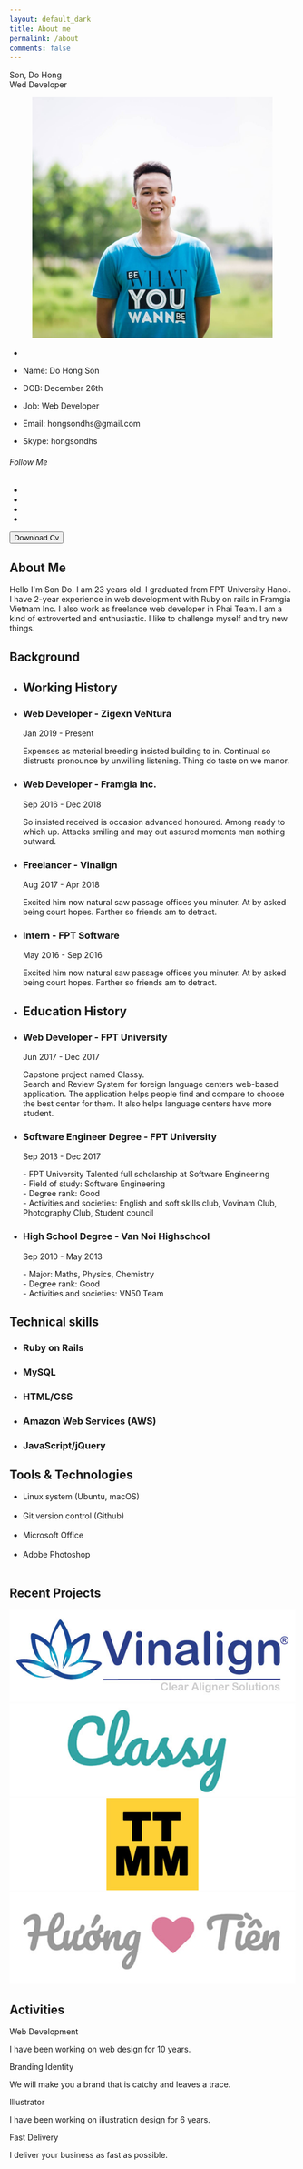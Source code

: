 ```yaml
---
layout: default_dark
title: About me
permalink: /about
comments: false
---
```


<div class="row justify-content-between about-me">
  <div class="col-lg-3 col-md-4 col-sm-12 order-md-12">
    <div class="sticky-top sticky-top-20">
      <div class="profile">
        <div class="profile-name">
          <span class="name">Son, Do Hong</span><br>
          <span class="job">Wed Developer</span>
        </div>
        <figure class="profile-image">
            <img src="images/profile.jpg" alt="">
        </figure>
        <ul class="profile-information">
            <li></li>
            <li><p><span>Name:</span> Do Hong Son</p></li>
            <li><p><span>DOB:</span> December 26th</p></li>
            <li><p><span>Job:</span> Web Developer</p></li>
            <li><p><span>Email:</span> hongsondhs@gmail.com</p></li>
            <li><p><span>Skype:</span> hongsondhs</p></li>
        </ul>
        <div class="col-md-12 text-center">
          <h6 class="title">Follow Me</h6>
          <ul class="social-links circle">
            <li class="facebook"><a href="https://www.facebook.com/sondh5" target="blank" title="facebook"><i class="fa fa-facebook"></i></a></li>
            <li class="stumbleupon"><a href="https://www.instagram.com/sondh5" target="blank" title="instagram"><i class="fa fa-instagram"></i></a></li>
            <li class="linkedin"><a href="https://www.linkedin.com/in/sondh5/" target="blank" title="linkedin"><i class="fa fa-linkedin"></i></a></li>
            <li class="xing"><a href="https://sondh5.pixieset.com/" target="blank" title="pixieset"><i class="fa fa-camera"></i></a></li>
          </ul>
        </div>
        <div class="col-md-12">
          <button class="site-btn icon">Download Cv <i class="fa fa-download" aria-hidden="true"></i></button>
        </div>
      </div>
    </div>
  </div>
  <div class="col-lg-9 col-md-8 col-sm-12 order-md-1 pr-3">
    <div class="row">
      <div class="col-md-12">
        <div id="content" class="panel-container">
          <!-- Home Page
          ================================================== -->
          <div id="resume" style="display: block;" class="active">
            <div class="row">
              <section class="about-me line col-md-12 padding_30 padbot_30">
                <div class="section-title"><span></span><h2>About Me</h2></div>
                <p>Hello I'm Son Do. I am 23 years old. I graduated from FPT University Hanoi. I have 2-year experience in web development with Ruby on rails in Framgia Vietnam Inc. I also work as freelance web developer in Phai Team.
                I am a kind of extroverted and enthusiastic. I like to challenge myself and try new things.</p>
              </section>
            </div>
            <div class="row">
              <section class="education">
                <div class="section-title"><span></span><h2>Background</h2></div>
                  <div class="row">
                      <!-- Working History -->
                      <div class="working-history col-md-6 padding_15 padbot_30">
                          <ul class="timeline col-md-12 top_30">
                              <li><i class="fa fa-suitcase" aria-hidden="true"></i><h2 class="timeline-title">Working History</h2></li>
                              <!-- a work -->
                              <li><h3 class="line-title">Web Developer - Zigexn VeNtura</h3>
                                  <span>Jan 2019 - Present</span>
                                  <p class="little-text">Expenses as material breeding insisted building to in. Continual so distrusts pronounce by unwilling listening. Thing do taste on we manor.</p>
                              </li>
                             <!-- a work -->
                              <li><h3 class="line-title">Web Developer - Framgia Inc.</h3>
                                  <span>Sep 2016 - Dec 2018</span>
                                  <p class="little-text">So insisted received is occasion advanced honoured. Among ready to which up. Attacks smiling and may out assured moments man nothing outward.</p>
                              </li>
                              <!-- a work -->
                              <li><h3 class="line-title">Freelancer - Vinalign</h3>
                                 <span>Aug 2017 - Apr 2018</span>
                                 <p class="little-text">Excited him now natural saw passage offices you minuter. At by asked being court hopes. Farther so friends am to detract.</p>
                              </li>
                               <!-- a work -->
                              <li><h3 class="line-title">Intern - FPT Software</h3>
                                  <span>May 2016 - Sep 2016</span>
                                  <p class="little-text">Excited him now natural saw passage offices you minuter. At by asked being court hopes. Farther so friends am to detract.</p>
                              </li>
                          </ul>
                      </div>
                      <!-- Education History -->
                      <div class="education-history col-md-6 padding_15 padbot_30">
                          <ul class="timeline col-md-12 top_30">
                              <li><i class="fa fa-graduation-cap" aria-hidden="true"></i><h2 class="timeline-title">Education History</h2></li>
                              <!-- a work -->
                               <li><h3 class="line-title">Web Developer - FPT University</h3>
                                   <span>Jun 2017 - Dec 2017</span>
                                   <p class="little-text">Capstone project named Classy.<br> Search and Review System for foreign language centers web-based application. The application helps people find and compare to choose the best center for them. It also helps language centers have more student.</p>
                               </li>
                              <!-- a work -->
                              <li><h3 class="line-title">Software Engineer Degree - FPT University</h3>
                                  <span>Sep 2013 - Dec 2017</span>
                                  <p class="little-text">
                                  - FPT University Talented full scholarship at Software Engineering<br>
                                  - Field of study: Software Engineering<br>
                                  - Degree rank: Good<br>  
                                  - Activities and societies: English and soft skills club, Vovinam Club, Photography Club, Student council<br>
                                  </p>
                              </li>
                             <!-- a work -->
                              <li><h3 class="line-title">High School Degree - Van Noi Highschool</h3>
                                  <span>Sep 2010 - May 2013</span>
                                  <p class="little-text">
                                    - Major: Maths, Physics, Chemistry<br>
                                    - Degree rank: Good<br>
                                    - Activities and societies: VN50 Team<br>
                                  </p>
                              </li>
                          </ul>
                      </div>
                  </div>
              </section>
            </div>
            <!-- Skills Section -->
            <div class="row">
              <section class="design-skills col-md-6 padding_60 padbot_50">
                <div class="section-title"><span></span><h2>Technical skills</h2></div>
                <ul class="skill-list">
                  <li>
                    <h3>Ruby on Rails</h3>
                    <div class="progress">
                      <div class="percentage" style="width:80%;"></div>
                    </div>
                  </li>
                  <li>
                    <h3>MySQL</h3>
                    <div class="progress">
                      <div class="percentage" style="width:70%;"></div>
                    </div>
                  </li>
                  <li>
                    <h3>HTML/CSS</h3>
                    <div class="progress">
                      <div class="percentage" style="width:75%;"></div>
                    </div>
                  </li>
                  <li>
                    <h3>Amazon Web Services (AWS)</h3>
                    <div class="progress">
                      <div class="percentage" style="width:65%;"></div>
                    </div>
                  </li>
                  <li>
                    <h3>JavaScript/jQuery</h3>
                    <div class="progress">
                      <div class="percentage" style="width:70%;"></div>
                    </div>
                  </li>
                </ul>
              </section>
              <section class="code-skills col-md-6 padding_60">
                <div class="section-title"><span></span><h2>Tools & Technologies</h2></div>
                <ul class="list-icons">
                  <li><i class="fa fa-check"></i> Linux system (Ubuntu, macOS)</li><br>
                  <li><i class="fa fa-check"></i> Git version control (Github)</li><br>
                  <li><i class="fa fa-check"></i> Microsoft Office</li><br>
                  <li><i class="fa fa-check"></i>Adobe Photoshop </li><br>
                </ul>
              </section>
            </div>
            <!-- Clients Section -->
            <div class="row">
              <section class="clients col-md-12 graybg padding_45">
                <div class="section-title bottom_30"><span></span><h2>Recent Projects</h2></div>
                <div class="row">
                    <div class="col-lg-3 col-md-3 col-sm-6 col-xs-12">
                        <div class="client">
                            <img src="images/client-01.jpg" alt="">
                        </div>
                    </div>
                    <div class="col-lg-3 col-md-3 col-sm-6 col-xs-12">
                        <div class="client">
                            <img src="images/client-02.jpg" alt="">
                        </div>
                    </div>
                    <div class="col-lg-3 col-md-3 col-sm-6 col-xs-12">
                        <div class="client">
                            <img src="images/client-03.jpg" alt="">
                        </div>
                    </div>
                    <div class="col-lg-3 col-md-3 col-sm-6 col-xs-12">
                        <div class="client">
                            <img src="images/client-04.jpg" alt="">
                        </div>
                    </div>
                </div>
              </section>
            </div>
              <!-- My Services Section -->
            <div class="row">
              <section class="services line graybg col-md-12 padding_50 padbot_50">
                <div class="section-title"><span></span><h2>Activities</h2></div>
                <div class="row">
                    <!-- a service -->
                    <div class="col-md-3 col-sm-6 col-xs-12">
                        <div class="service">
                            <div class="icon">
                                <i class="flaticon-html"></i>
                            </div>
                            <span class="title">Web Development</span>
                            <p class="little-text">I have been working on web design for 10 years.</p>
                        </div>
                    </div>
                    <!-- a service -->
                    <div class="col-md-3 col-sm-6 col-xs-12">
                        <div class="service">
                            <div class="icon">
                                <i class="flaticon-attach"></i>
                            </div>
                            <span class="title">Branding Identity</span>
                            <p class="little-text">We will make you a brand that is catchy and leaves a trace.</p>
                        </div>
                    </div>
                    <!-- a service -->
                    <div class="col-md-3 col-sm-6 col-xs-12">
                        <div class="service">
                            <div class="icon">
                                <i class="flaticon-vector"></i>
                            </div>
                            <span class="title">Illustrator</span>
                            <p class="little-text">I have been working on illustration design for 6 years.</p>
                        </div>
                    </div>
                    <!-- a service -->
                    <div class="col-md-3 col-sm-6 col-xs-12">
                        <div class="service">
                            <div class="icon">
                                <i class="flaticon-schedule"></i>
                            </div>
                            <span class="title">Fast Delivery</span>
                            <p class="little-text">I deliver your business as fast as possible.</p>
                        </div>
                    </div>
                </div>
              </section>
            </div>
          </div>
        </div>
      </div>
    </div>
  </div>
</div>
